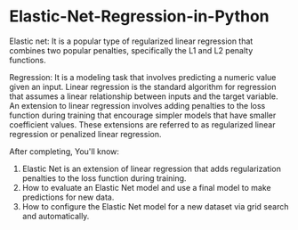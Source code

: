 # Elastic-Net-Regression-in-Python

Elastic net: It is a popular type of regularized linear regression that combines two popular penalties, specifically the L1 and L2 penalty functions.

Regression: It is a modeling task that involves predicting a numeric value given an input. Linear regression is the standard algorithm for regression that assumes a linear relationship between inputs and the target variable. An extension to linear regression involves adding penalties to the loss function during training that encourage simpler models that have smaller coefficient values. These extensions are referred to as regularized linear regression or penalized linear regression.

After completing, You'll know:
1) Elastic Net is an extension of linear regression that adds regularization penalties to the loss function during training.
2) How to evaluate an Elastic Net model and use a final model to make predictions for new data.
3) How to configure the Elastic Net model for a new dataset via grid search and automatically.

